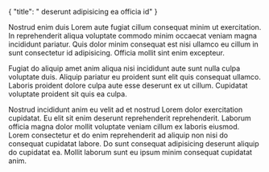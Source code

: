 {
"title": " deserunt adipisicing ea officia id"
}

Nostrud enim duis Lorem aute fugiat cillum consequat minim ut exercitation. In reprehenderit aliqua voluptate commodo minim occaecat veniam magna incididunt pariatur. Quis dolor minim consequat est nisi ullamco eu cillum in sunt consectetur id adipisicing. Officia mollit sint enim excepteur.

Fugiat do aliquip amet anim aliqua nisi incididunt aute sunt nulla culpa voluptate duis. Aliquip pariatur eu proident sunt elit quis consequat ullamco. Laboris proident dolore culpa aute esse deserunt ex ut cillum. Cupidatat voluptate proident sit quis ea culpa.

Nostrud incididunt anim eu velit ad et nostrud Lorem dolor exercitation cupidatat. Eu elit sit enim deserunt reprehenderit reprehenderit. Laborum officia magna dolor mollit voluptate veniam cillum ex laboris eiusmod. Lorem consectetur et do enim reprehenderit ad aliquip non nisi do consequat cupidatat labore. Do sunt consequat adipisicing deserunt aliquip do cupidatat ea. Mollit laborum sunt eu ipsum minim consequat cupidatat anim.